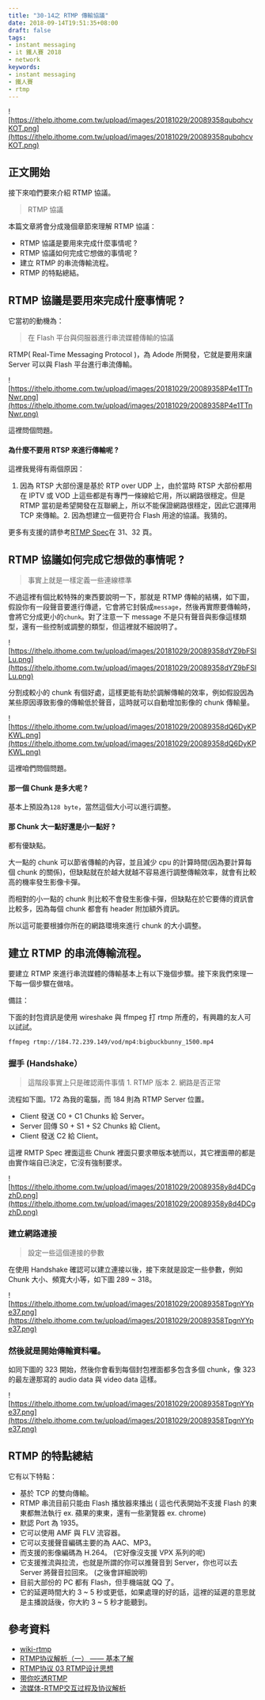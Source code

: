```yaml
---
title: "30-14之 RTMP 傳輸協議"
date: 2018-09-14T19:51:35+08:00
draft: false
tags: 
- instant messaging   
- it 鐵人賽 2018
- network
keywords:
- instant messaging 
- 鐵人賽
- rtmp
---
```


![https://ithelp.ithome.com.tw/upload/images/20181029/20089358qubqhcvKOT.png](https://ithelp.ithome.com.tw/upload/images/20181029/20089358qubqhcvKOT.png)

## 正文開始
接下來咱們要來介紹 RTMP 協議。

> RTMP 協議

本篇文章將會分成幾個章節來理解 RTMP 協議：

* RTMP 協議是要用來完成什麼事情呢 ?
* RTMP 協議如何完成它想做的事情呢 ?
* 建立 RTMP 的串流傳輸流程。 
* RTMP 的特點總結。

## RTMP 協議是要用來完成什麼事情呢 ?

它當初的動機為：

> 在 Flash 平台與伺服器進行串流媒體傳輸的協議

RTMP( Real-Time Messaging Protocol )，為 Adode 所開發，它就是要用來讓 Server 可以與 Flash 平台進行串流傳輸。

![https://ithelp.ithome.com.tw/upload/images/20181029/20089358P4e1TTnNwr.png](https://ithelp.ithome.com.tw/upload/images/20181029/20089358P4e1TTnNwr.png)

這裡問個問題。

#### 為什麼不要用 RTSP 來進行傳輸呢 ?
這裡我覺得有兩個原因：

1. 因為 RTSP 大部份還是基於 RTP over UDP 上，由於當時 RTSP 大部份都用在 IPTV 或 VOD 上這些都是有專門一條線給它用，所以網路很穩定。但是 RTMP 當初是希望開發在互聯網上，所以不能保證網路很穩定，因此它選擇用 TCP 來傳輸。2. 因為想建立一個更符合 Flash 用途的協議。我猜的。


更多有支援的請參考[RTMP Spec](http://wwwimages.adobe.com/www.adobe.com/content/dam/acom/en/devnet/rtmp/pdf/rtmp_specification_1.0.pdf)在 31、32 頁。

## RTMP 協議如何完成它想做的事情呢 ?

> 事實上就是一樣定義一些連線標準

不過這裡有個比較特殊的東西要說明一下，那就是 RTMP 傳輸的結構，如下圖，假設你有一段聲音要進行傳遞，它會將它封裝成`message`，然後再實際要傳輸時，會將它分成更小的`chunk`。對了注意一下 message 不是只有聲音與影像這樣類型，還有一些控制或調整的類型，但這裡就不細說明了。

![https://ithelp.ithome.com.tw/upload/images/20181029/20089358dYZ9bFSILu.png](https://ithelp.ithome.com.tw/upload/images/20181029/20089358dYZ9bFSILu.png)

分割成較小的 chunk 有個好處，這樣更能有助於調解傳輸的效率，例如假設因為某些原因導致影像的傳輸低於聲音，這時就可以自動增加影像的 chunk 傳輸量。

![https://ithelp.ithome.com.tw/upload/images/20181029/20089358dQ6DyKPKWL.png](https://ithelp.ithome.com.tw/upload/images/20181029/20089358dQ6DyKPKWL.png)

這裡咱們問個問題。

#### 那一個 Chunk 是多大呢 ?

基本上預設為`128 byte`，當然這個大小可以進行調整。

#### 那 Chunk 大一點好還是小一點好 ?

都有優缺點。

大一點的 chunk 可以節省傳輸的內容，並且減少 cpu 的計算時間(因為要計算每個 chunk 的關係)，但缺點就在於越大就越不容易進行調整傳輸效率，就會有比較高的機率發生影像卡彈。

而相對的小一點的 chunk 則比較不會發生影像卡彈，但缺點在於它要傳的資訊會比較多，因為每個 chunk 都會有 header 附加額外資訊。

所以這可能要根據你所在的網路環境來進行 chunk 的大小調整。

## 建立 RTMP 的串流傳輸流程。 

要建立 RTMP 來進行串流媒體的傳輸基本上有以下幾個步驟。接下來我們來理一下每一個步驟在做啥。

備註：

下面的封包資訊是使用 wireshake 與 ffmpeg 打 rtmp 所產的，有興趣的友人可以試試。

```
ffmpeg rtmp://184.72.239.149/vod/mp4:bigbuckbunny_1500.mp4
```

### 握手 (Handshake）

> 這階段事實上只是確認兩件事情 1. RTMP 版本 2. 網路是否正常

流程如下圖。172 為我的電腦，而 184 則為 RTMP Server 位置。

* Client 發送 C0 + C1 Chunks 給 Server。
* Server 回傳 S0 + S1 + S2 Chunks 給 Client。
* Client 發送 C2 給 Client。

這裡 RMTP Spec 裡面這些 Chunk 裡面只要求帶版本號而以，其它裡面帶的都是由實作端自已決定，它沒有強制要求。

![https://ithelp.ithome.com.tw/upload/images/20181029/20089358y8d4DCgzhD.png](https://ithelp.ithome.com.tw/upload/images/20181029/20089358y8d4DCgzhD.png)

### 建立網路連接

> 設定一些這個連接的參數

在使用 Handshake 確認可以建立連接以後，接下來就是設定一些參數，例如 Chunk 大小、頻寬大小等，如下圖 289 ~ 318。

![https://ithelp.ithome.com.tw/upload/images/20181029/20089358TpgnYYpe37.png](https://ithelp.ithome.com.tw/upload/images/20181029/20089358TpgnYYpe37.png)

### 然後就是開始傳輸資料囉。

如同下圖的 323 開始，然後你會看到每個封包裡面都多包含多個 chunk，像 323 的最左邊那寫的 audio data 與 video data 這樣。

![https://ithelp.ithome.com.tw/upload/images/20181029/20089358TpgnYYpe37.png](https://ithelp.ithome.com.tw/upload/images/20181029/20089358TpgnYYpe37.png)

## RTMP 的特點總結

它有以下特點：

* 基於 TCP 的雙向傳輸。
* RTMP 串流目前只能由 Flash 播放器來播出 ( 這也代表開始不支援 Flash 的東東都無法執行 ex. 蘋果的東東，還有一些瀏覽器 ex. chrome)
* 默認 Port 為 1935。
* 它可以使用 AMF 與 FLV 流容器。
* 它可以支援聲音編碼主要的為 AAC、MP3。
* 而支援的影像編碼為 H.264。 (它好像沒支援 VPX 系列的呢)
* 它支援推流與拉流，也就是所謂的你可以推聲音到 Server，你也可以去 Server 將聲音拉回來。 (之後會詳細說明)
* 目前大部份的 PC 都有 Flash，但手機端就 QQ 了。
* 它的延遲時間大約 3 ~ 5 秒或更低，如果處理的好的話，這裡的延遲的意思就是主播說話後，你大約 3 ~ 5 秒才能聽到。

## 參考資料

* [wiki-rtmp](https://en.wikipedia.org/wiki/Real-Time_Messaging_Protocol)
* [RTMP协议解析（一） —— 基本了解](https://www.jianshu.com/p/5ce11c20a9df)
* [RTMP协议 03 RTMP设计思想](https://www.jianshu.com/p/9459606c2025)
* [带你吃透RTMP](https://blog.csdn.net/shangmingyang/article/details/50837852) 
* [流媒体-RTMP交互过程及协议解析](https://blog.csdn.net/mm792261167/article/details/69499590?utm_source=blogxgwz1)


